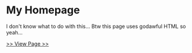 # My Homepage

I don't know what to do with this...
Btw this page uses godawful HTML so yeah...

[>> View Page >>](http://iamthe2ndhuman.github.io)
